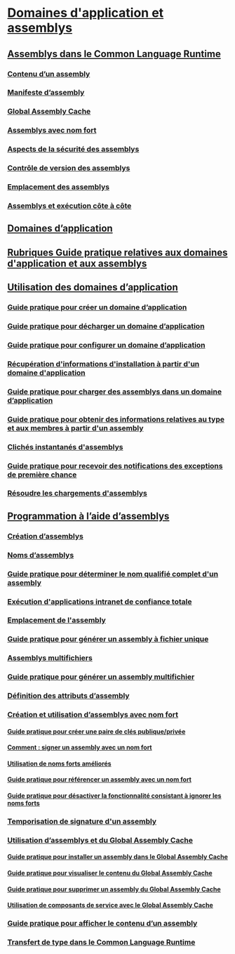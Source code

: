 # [Domaines d'application et assemblys](index.md)
## [Assemblys dans le Common Language Runtime](assemblies-in-the-common-language-runtime.md)
### [Contenu d’un assembly](assembly-contents.md)
### [Manifeste d’assembly](assembly-manifest.md)
### [Global Assembly Cache](gac.md)
### [Assemblys avec nom fort](strong-named-assemblies.md)
### [Aspects de la sécurité des assemblys](assembly-security-considerations.md)
### [Contrôle de version des assemblys](assembly-versioning.md)
### [Emplacement des assemblys](assembly-placement.md)
### [Assemblys et exécution côte à côte](assemblies-and-side-by-side-execution.md)
## [Domaines d’application](application-domains.md)
## [Rubriques Guide pratique relatives aux domaines d'application et aux assemblys](application-domains-and-assemblies-how-to-topics.md)
## [Utilisation des domaines d’application](use.md)
### [Guide pratique pour créer un domaine d’application](how-to-create-an-application-domain.md)
### [Guide pratique pour décharger un domaine d’application](how-to-unload-an-application-domain.md)
### [Guide pratique pour configurer un domaine d’application](how-to-configure-an-application-domain.md)
### [Récupération d'informations d'installation à partir d'un domaine d'application](retrieve-setup-information.md)
### [Guide pratique pour charger des assemblys dans un domaine d’application](how-to-load-assemblies-into-an-application-domain.md)
### [Guide pratique pour obtenir des informations relatives au type et aux membres à partir d'un assembly](how-to-obtain-type-and-member-information-from-an-assembly.md)
### [Clichés instantanés d'assemblys](shadow-copy-assemblies.md)
### [Guide pratique pour recevoir des notifications des exceptions de première chance](how-to-receive-first-chance-exception-notifications.md)
### [Résoudre les chargements d'assemblys](resolve-assembly-loads.md)
## [Programmation à l’aide d’assemblys](programming-with-assemblies.md)
### [Création d’assemblys](create-assemblies.md)
### [Noms d’assemblys](assembly-names.md)
### [Guide pratique pour déterminer le nom qualifié complet d'un assembly](how-to-determine-assembly-fully-qualified-name.md)
### [Exécution d'applications intranet de confiance totale](running-intranet-applications-in-full-trust.md)
### [Emplacement de l'assembly](assembly-location.md)
### [Guide pratique pour générer un assembly à fichier unique](how-to-build-a-single-file-assembly.md)
### [Assemblys multifichiers](multifile-assemblies.md)
### [Guide pratique pour générer un assembly multifichier](how-to-build-a-multifile-assembly.md)
### [Définition des attributs d’assembly](set-assembly-attributes.md)
### [Création et utilisation d’assemblys avec nom fort](create-and-use-strong-named-assemblies.md)
#### [Guide pratique pour créer une paire de clés publique/privée](how-to-create-a-public-private-key-pair.md)
#### [Comment : signer un assembly avec un nom fort](how-to-sign-an-assembly-with-a-strong-name.md)
#### [Utilisation de noms forts améliorés](enhanced-strong-naming.md)
#### [Guide pratique pour référencer un assembly avec un nom fort](how-to-reference-a-strong-named-assembly.md)
#### [Guide pratique pour désactiver la fonctionnalité consistant à ignorer les noms forts](how-to-disable-the-strong-name-bypass-feature.md)
### [Temporisation de signature d'un assembly](delay-sign-assembly.md)
### [Utilisation d’assemblys et du Global Assembly Cache](working-with-assemblies-and-the-gac.md)
#### [Guide pratique pour installer un assembly dans le Global Assembly Cache](how-to-install-an-assembly-into-the-gac.md)
#### [Guide pratique pour visualiser le contenu du Global Assembly Cache](how-to-view-the-contents-of-the-gac.md)
#### [Guide pratique pour supprimer un assembly du Global Assembly Cache](how-to-remove-an-assembly-from-the-gac.md)
#### [Utilisation de composants de service avec le Global Assembly Cache](use-serviced-components-with-the-gac.md)
### [Guide pratique pour afficher le contenu d’un assembly](how-to-view-assembly-contents.md)
### [Transfert de type dans le Common Language Runtime](type-forwarding-in-the-common-language-runtime.md)
